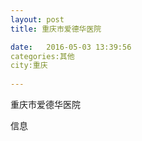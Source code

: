 ```yaml
--- 
layout: post 
title: 重庆市爱德华医院

date:   2016-05-03 13:39:56 
categories:其他  
city:重庆
  
--- 
```

   
重庆市爱德华医院

信息

